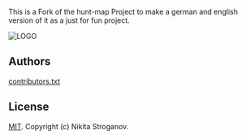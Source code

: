 This is a Fork of the hunt-map Project to make a german and english version of it as a just for fun project.



![LOGO](public/images/media/logo-dark-text-870x390.png)

## Authors

[contributors.txt](./public/contributors.txt)

## License

[MIT](https://github.com/Findoss/Hunt-map/blob/master/LICENSE). Copyright (c) Nikita Stroganov.
